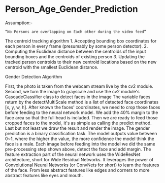 # Person_Age_Gender_Prediction

Assumption:-

	“No Persons are overlapping on Each other during the video feed”
			
The centroid tracking algorithm
	1.	Accepting bounding box coordinates for each person in every frame (presumably by some person detector).
	2.	Computing the Euclidean distance between the centroids of the input bounding boxes and the centroids of existing person 
	3.	Updating the tracked person centroids to their new centroid locations based on the new centroid with the smallest Euclidean distance.

Gender Detection Algorithm

First, the photo is taken from the webcam stream live by the cv2 module.
Second, we turn the image to grayscale and use the cv2 module's CascadeClassifier class to detect faces in the image
The variable faces return by the detectMultiScale method is a list of detected face coordinates [x, y, w, h]. After known the faces' coordinates, we need to crop those faces before feeding to the neural network model. We add the 40% margin to the face area so that the full head is included.
Then we are ready to feed those cropped faces to the model, it's as simple as calling the predict method. Last but not least we draw the result and render the image. The gender prediction is a binary classification task. The model outputs value between 0~1, where the higher the value, the more confidence the model think the face is a male.
Each image before feeding into the model we did the same pre-processing step shown above, detect the face and add margin.
The feature extraction part of the neural network uses the WideResNet architecture, short for Wide Residual Networks. It leverages the power of Convolutional Neural Networks (or ConvNets for short) to learn the features of the face. From less abstract features like edges and corners to more abstract features like eyes and mouth.
